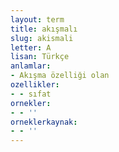 ```yaml
---
layout: term
title: akışmalı
slug: akismali
letter: A
lisan: Türkçe
anlamlar:
- Akışma özelliği olan
ozellikler:
- - sıfat
ornekler:
- - ''
orneklerkaynak:
- - ''
---
```

